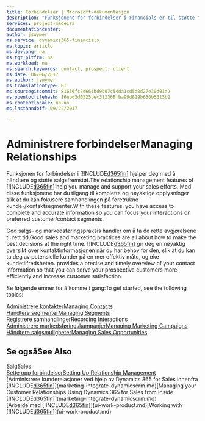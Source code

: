```yaml
---
title: Forbindelser | Microsoft-dokumentasjon
description: "Funksjonene for forbindelser i Financials er til støtte for salgsfremstøtene dine og gir deg tilgang til informasjon om kontakter og prospekter, slik at du kan betjene kunder effektivt."
services: project-madeira
documentationcenter: 
author: jswymer
ms.service: dynamics365-financials
ms.topic: article
ms.devlang: na
ms.tgt_pltfrm: na
ms.workload: na
ms.search.keywords: contact, prospect, client
ms.date: 06/06/2017
ms.author: jswymer
ms.translationtype: HT
ms.sourcegitcommit: 81636fc2e661bd9b07c54da1cd5d0d27e30d01a2
ms.openlocfilehash: 16ebd2d0525bec312368fba99d829b650b5015b2
ms.contentlocale: nb-no
ms.lasthandoff: 09/22/2017

---
```

# <a name="managing-relationships"></a><span data-ttu-id="bd27d-103">Administrere forbindelser</span><span class="sxs-lookup"><span data-stu-id="bd27d-103">Managing Relationships</span></span>
<span data-ttu-id="bd27d-104">Funksjonen for forbindelser i [!INCLUDE[d365fin](includes/d365fin_md.md)] hjelper deg med å håndtere og støtte salgsfremstøt.</span><span class="sxs-lookup"><span data-stu-id="bd27d-104">The relationship management features of [!INCLUDE[d365fin](includes/d365fin_md.md)] help you manage and support your sales efforts.</span></span> <span data-ttu-id="bd27d-105">Med disse funksjonene har du tilgang til komplette og nøyaktige opplysninger slik at du kan fokusere samhandlingen på foretrukne kunde-/kontaktsegmenter.</span><span class="sxs-lookup"><span data-stu-id="bd27d-105">With these features, you have access to complete and accurate information so you can focus your interactions on preferred customer/contact segments.</span></span>

<span data-ttu-id="bd27d-106">God salgs- og markedsføringspraksis handler om å ta de rette avgjørelsene til rett tid.</span><span class="sxs-lookup"><span data-stu-id="bd27d-106">Good sales and marketing practices are all about how to make the best decisions at the right time.</span></span> [!INCLUDE[d365fin](includes/d365fin_md.md)]<span data-ttu-id="bd27d-107"> gir deg en nøyaktig oversikt over kontaktinformasjonen når du har behov for den, slik at du kan ta deg av potensielle kunder på en mer effektiv måte, og øke kundetilfredsheten.</span><span class="sxs-lookup"><span data-stu-id="bd27d-107"> provides a precise and timely overview of your contact information so that you can serve your prospective customers more efficiently and increase customer satisfaction.</span></span>

<span data-ttu-id="bd27d-108">Se følgende emner for å komme i gang:</span><span class="sxs-lookup"><span data-stu-id="bd27d-108">To get started, see the following topics:</span></span>

[<span data-ttu-id="bd27d-109">Administrere kontakter</span><span class="sxs-lookup"><span data-stu-id="bd27d-109">Managing Contacts</span></span>](marketing-contacts.md)  
[<span data-ttu-id="bd27d-110">Håndtere segmenter</span><span class="sxs-lookup"><span data-stu-id="bd27d-110">Managing Segments</span></span>](marketing-segments.md)  
[<span data-ttu-id="bd27d-111">Registrere samhandlinger</span><span class="sxs-lookup"><span data-stu-id="bd27d-111">Recording Interactions</span></span>](marketing-interactions.md)  
[<span data-ttu-id="bd27d-112">Administrere markedsføringskampanjer</span><span class="sxs-lookup"><span data-stu-id="bd27d-112">Managing Marketing Campaigns</span></span>](marketing-campaigns.md)  
[<span data-ttu-id="bd27d-113">Håndtere salgsmuligheter</span><span class="sxs-lookup"><span data-stu-id="bd27d-113">Managing Sales Opportunities</span></span>](marketing-manage-sales-opportunities.md)

## <a name="see-also"></a><span data-ttu-id="bd27d-114">Se også</span><span class="sxs-lookup"><span data-stu-id="bd27d-114">See Also</span></span>
[<span data-ttu-id="bd27d-115">Salg</span><span class="sxs-lookup"><span data-stu-id="bd27d-115">Sales</span></span>](sales-manage-sales.md)  
[<span data-ttu-id="bd27d-116">Sette opp forbindelser</span><span class="sxs-lookup"><span data-stu-id="bd27d-116">Setting Up Relationship Management</span></span>](marketing-setup-marketing.md)  
<span data-ttu-id="bd27d-117">[Administrere kunderelasjoner ved hjelp av Dynamics 365 for Sales innenfra [!INCLUDE[d365fin](includes/d365fin_md.md)]](marketing-integrate-dynamicscrm.md)</span><span class="sxs-lookup"><span data-stu-id="bd27d-117">[Managing your Customer Relationships Using Dynamics 365 for Sales from Inside [!INCLUDE[d365fin](includes/d365fin_md.md)]](marketing-integrate-dynamicscrm.md)</span></span>  
<span data-ttu-id="bd27d-118">[Arbeide med [!INCLUDE[d365fin](includes/d365fin_md.md)]](ui-work-product.md)</span><span class="sxs-lookup"><span data-stu-id="bd27d-118">[Working with [!INCLUDE[d365fin](includes/d365fin_md.md)]](ui-work-product.md)</span></span>  

